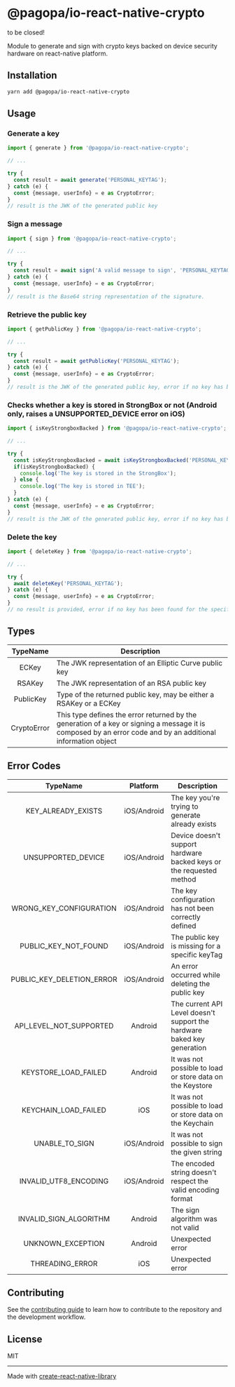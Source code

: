 # @pagopa/io-react-native-crypto

to be closed!

Module to generate and sign with crypto keys backed on device security hardware on react-native platform.

## Installation

```sh
yarn add @pagopa/io-react-native-crypto
```

## Usage

### Generate a key

```js
import { generate } from '@pagopa/io-react-native-crypto';

// ...

try {
  const result = await generate('PERSONAL_KEYTAG');
} catch (e) {
  const {message, userInfo} = e as CryptoError;
}
// result is the JWK of the generated public key
```

### Sign a message

```js
import { sign } from '@pagopa/io-react-native-crypto';

// ...

try {
  const result = await sign('A valid message to sign', 'PERSONAL_KEYTAG');
} catch (e) {
  const {message, userInfo} = e as CryptoError;
}
// result is the Base64 string representation of the signature.
```

### Retrieve the public key

```js
import { getPublicKey } from '@pagopa/io-react-native-crypto';

// ...

try {
  const result = await getPublicKey('PERSONAL_KEYTAG');
} catch (e) {
  const {message, userInfo} = e as CryptoError;
}
// result is the JWK of the generated public key, error if no key has been yet generated
```

### Checks whether a key is stored in StrongBox or not (Android only, raises a UNSUPPORTED_DEVICE error on iOS)

```js
import { isKeyStrongboxBacked } from '@pagopa/io-react-native-crypto';

// ...

try {
  const isKeyStrongboxBacked = await isKeyStrongboxBacked('PERSONAL_KEYTAG');
  if(isKeyStrongboxBacked) {
    console.log('The key is stored in the StrongBox');
  } else {
    console.log('The key is stored in TEE');
  }
} catch (e) {
  const {message, userInfo} = e as CryptoError;
}
// result is the JWK of the generated public key, error if no key has been yet generated
```

### Delete the key

```js
import { deleteKey } from '@pagopa/io-react-native-crypto';

// ...

try {
  await deleteKey('PERSONAL_KEYTAG');
} catch (e) {
  const {message, userInfo} = e as CryptoError;
}
// no result is provided, error if no key has been found for the specified keytag
```

## Types

|  TypeName   | Description                                                                                                                                                  |
| :---------: | ------------------------------------------------------------------------------------------------------------------------------------------------------------ |
|    ECKey    | The JWK representation of an Elliptic Curve public key                                                                                                       |
|   RSAKey    | The JWK representation of an RSA public key                                                                                                                  |
|  PublicKey  | Type of the returned public key, may be either a RSAKey or a ECKey                                                                                           |
| CryptoError | This type defines the error returned by the generation of a key or signing a message it is composed by an error code and by an additional information object |

## Error Codes

|         TypeName          |  Platform   | Description                                                             |
| :-----------------------: | :---------: | ----------------------------------------------------------------------- |
|    KEY_ALREADY_EXISTS     | iOS/Android | The key you're trying to generate already exists                        |
|    UNSUPPORTED_DEVICE     | iOS/Android | Device doesn't support hardware backed keys or the requested method     |
|  WRONG_KEY_CONFIGURATION  | iOS/Android | The key configuration has not been correctly defined                    |
|   PUBLIC_KEY_NOT_FOUND    | iOS/Android | The public key is missing for a specific keyTag                         |
| PUBLIC_KEY_DELETION_ERROR | iOS/Android | An error occurred while deleting the public key                         |
|  API_LEVEL_NOT_SUPPORTED  |   Android   | The current API Level doesn't support the hardware baked key generation |
|   KEYSTORE_LOAD_FAILED    |   Android   | It was not possible to load or store data on the Keystore               |
|   KEYCHAIN_LOAD_FAILED    |     iOS     | It was not possible to load or store data on the Keychain               |
|      UNABLE_TO_SIGN       | iOS/Android | It was not possible to sign the given string                            |
|   INVALID_UTF8_ENCODING   | iOS/Android | The encoded string doesn't respect the valid encoding format            |
|  INVALID_SIGN_ALGORITHM   |   Android   | The sign algorithm was not valid                                        |
|     UNKNOWN_EXCEPTION     |   Android   | Unexpected error                                                        |
|      THREADING_ERROR      |     iOS     | Unexpected error                                                        |

## Contributing

See the [contributing guide](CONTRIBUTING.md) to learn how to contribute to the repository and the development workflow.

## License

MIT

---

Made with [create-react-native-library](https://github.com/callstack/react-native-builder-bob)

